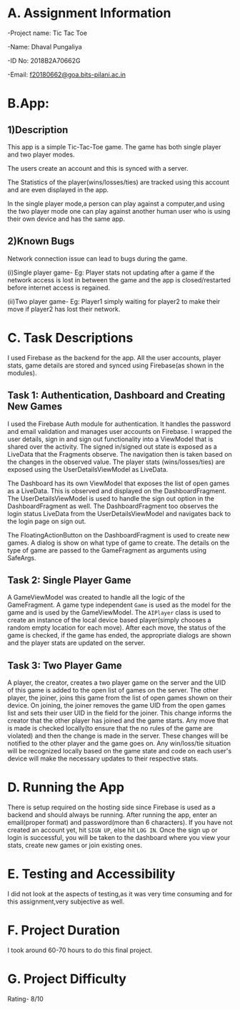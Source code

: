 # A. Assignment Information

-Project name: Tic Tac Toe

-Name: Dhaval Pungaliya

-ID No: 2018B2A70662G

-Email: f20180662@goa.bits-pilani.ac.in


# B.App:
## 1)Description

This app is a simple Tic-Tac-Toe game. The game has both single player and two player modes.

The users create an account and this is synced with a server.
 
The Statistics of the player(wins/losses/ties) are tracked using this account and are even displayed in the app.

In the single player mode,a person can play against a computer,and using the two player mode one can play against another human user who is using their own device and has the same app.


## 2)Known Bugs

Network connection issue can lead to bugs during the game. 

(i)Single player game- Eg: Player stats not updating after a game if the network access is lost in between the game and the app is closed/restarted before internet access is regained. 

(ii)Two player game- Eg: Player1 simply waiting for player2 to make their move if player2 has lost their network.


# C. Task Descriptions

I used Firebase as the backend for the app. All the user accounts, player stats, game details are stored and synced using Firebase(as shown in the modules).


## Task 1: Authentication, Dashboard and Creating New Games

I used the Firebase Auth module for authentication. It handles the password and email validation and manages user accounts on Firebase. I wrapped the user details, sign in and sign out functionality into a ViewModel that is shared over the activity. The signed in/signed out state is exposed as a LiveData that the Fragments observe. The navigation then is taken based on the changes in the observed value. The player stats (wins/losses/ties) are exposed using the UserDetailsViewModel as LiveData.

The Dashboard has its own ViewModel that exposes the list of open games as a LiveData. This is observed and displayed on the DashboardFragment. The UserDetailsViewModel is used to handle the sign out option in the DashboardFragment as well. The DashboardFragment too observes the login status LiveData from the UserDetailsViewModel and navigates back to the login page on sign out.

The FloatingActionButton on the DashboardFragment is used to create new games. A dialog is show on what type of game to create. The details on the type of game are passed to the GameFragment as arguments using SafeArgs.

## Task 2: Single Player Game

A GameViewModel was created to handle all the logic of the GameFragment. A game type independent `Game`  is used as the model for the game and is used by the GameViewModel. The `AIPlayer` class is used to create an instance of the local device based player(simply chooses a random empty location for each move). After each move, the status of the game is checked, if the game has ended, the appropriate dialogs are shown and the player stats are updated on the server.


## Task 3: Two Player Game

A player, the creator, creates a two player game on the server and the UID of this game is added to the open list of games on the server. The other player, the joiner, joins this game from the list of open games shown on their device. On joining, the joiner removes the game UID from the open games list and sets their user UID in the field for the joiner. This change informs the creator that the other player has joined and the game starts. Any move that is made is checked locally(to ensure that the no rules of the game are violated) and then the change is made in the server. These changes will be notified to the other player and the game goes on. Any win/loss/tie situation will be recognized locally based on the game state and code on each user's device will make the necessary updates to their respective stats.

# D. Running the App

There is setup required on the hosting side since Firebase is used as a backend and should always be running.
After running the app, enter an email(proper format) and password(more than 6 characters). If you have not created an account yet, hit `SIGN UP`, else hit `LOG IN`. Once the sign up or login is successful, you will be taken to the dashboard where you view your stats, create new games or join existing ones. 



# E. Testing and Accessibility

I did not look at the aspects of testing,as it was very time consuming and for this assignment,very subjective as well.

# F. Project Duration

I took around 60-70 hours to do this final project.

# G. Project Difficulty

Rating- 8/10

